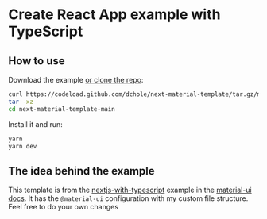 # Create React App example with TypeScript

## How to use

Download the example [or clone the repo](https://github.com/dchole/next-material-template):

```sh
curl https://codeload.github.com/dchole/next-material-template/tar.gz/main |
tar -xz
cd next-material-template-main
```

Install it and run:

```sh
yarn
yarn dev
```

## The idea behind the example

This template is from the [nextjs-with-typescript](https://github.com/mui-org/material-ui/tree/next/examples/nextjs-with-typescript) example in the [material-ui docs](https://material-ui.com/getting-started/example-projects/). It has the `@material-ui` configuration with my custom file structure. Feel free to do your own changes
